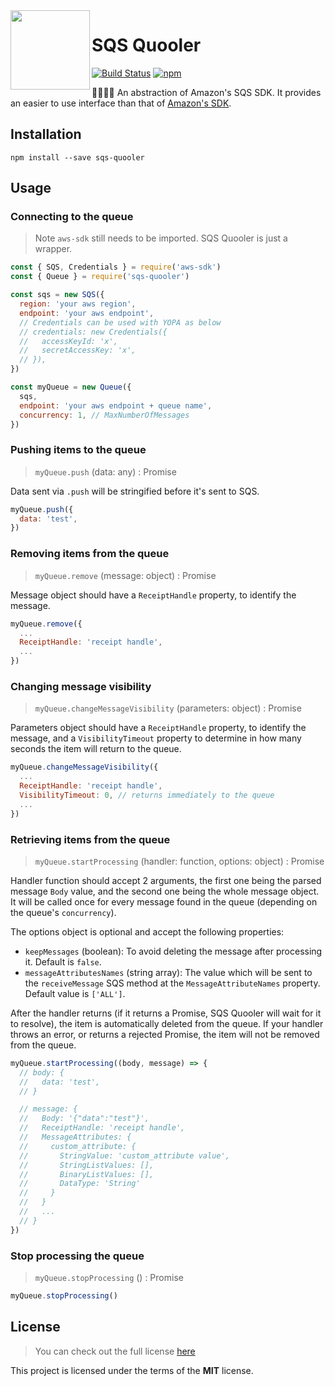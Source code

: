 
<img src="https://avatars1.githubusercontent.com/u/3846050?v=4&s=200" width="127px" height="127px" align="left"/>

# SQS Quooler
[![Build Status](https://travis-ci.org/pagarme/sqs-quooler.svg?branch=master)](https://travis-ci.org/pagarme/sqs-quooler)
[![npm](https://img.shields.io/npm/dm/sqs-quooler.svg)](https://npmjs.com/package/sqs-quooler)

:walking::walking::walking::walking: An abstraction of Amazon's SQS SDK. It provides an easier to use interface than that of [Amazon's SDK](https://www.npmjs.com/package/aws-sdk).

## Installation
`npm install --save sqs-quooler`

## Usage
### Connecting to the queue
>Note `aws-sdk` still needs to be imported. SQS Quooler is just a wrapper.

```javascript
const { SQS, Credentials } = require('aws-sdk')
const { Queue } = require('sqs-quooler')

const sqs = new SQS({
  region: 'your aws region',
  endpoint: 'your aws endpoint',
  // Credentials can be used with YOPA as below
  // credentials: new Credentials({
  //   accessKeyId: 'x',
  //   secretAccessKey: 'x',
  // }),
})

const myQueue = new Queue({
  sqs,
  endpoint: 'your aws endpoint + queue name',
  concurrency: 1, // MaxNumberOfMessages
})
```
### Pushing items to the queue
>`myQueue.push` (data: any) : Promise

Data sent via `.push` will be stringified before it's sent to SQS.

```javascript
myQueue.push({
  data: 'test',
})
```
### Removing items from the queue
>`myQueue.remove` (message: object) : Promise

Message object should have a `ReceiptHandle` property, to identify the message.

```javascript
myQueue.remove({
  ...
  ReceiptHandle: 'receipt handle',
  ...
})
```
### Changing message visibility
>`myQueue.changeMessageVisibility` (parameters: object) : Promise

Parameters object should have a `ReceiptHandle` property, to identify the message, and a `VisibilityTimeout` property to determine in how many seconds the item will return to the queue.

```javascript
myQueue.changeMessageVisibility({
  ...
  ReceiptHandle: 'receipt handle',
  VisibilityTimeout: 0, // returns immediately to the queue
  ...
})
```
### Retrieving items from the queue
>`myQueue.startProcessing` (handler: function, options: object) : Promise

Handler function should accept 2 arguments, the first one being the parsed message `Body` value, and the second one being the whole message object. It will be called once for every message found in the queue (depending on the queue's `concurrency`).

The options object is optional and accept the following properties:
- `keepMessages` (boolean): To avoid deleting the message after processing it. Default is `false`.
- `messageAttributesNames` (string array): The value which will be sent to the `receiveMessage` SQS method at the `MessageAttributeNames` property. Default value is `['ALL']`.

After the handler returns (if it returns a Promise, SQS Quooler will wait for it to resolve), the item is automatically deleted from the queue. If your handler throws an error, or returns a rejected Promise, the item will not be removed from the queue.

```javascript
myQueue.startProcessing((body, message) => {
  // body: {
  //   data: 'test',
  // }

  // message: {
  //   Body: '{"data":"test"}',
  //   ReceiptHandle: 'receipt handle',
  //   MessageAttributes: {
  //     custom_attribute: {
  //       StringValue: 'custom_attribute value',
  //       StringListValues: [],
  //       BinaryListValues: [],
  //       DataType: 'String'
  //     }
  //   }
  //   ...
  // }
})
```
### Stop processing the queue
>`myQueue.stopProcessing` () : Promise

```javascript
myQueue.stopProcessing()
```

## License
>You can check out the full license [here](https://github.com/pagarme/sqs-quooler/blob/master/LICENSE)

This project is licensed under the terms of the **MIT** license.
